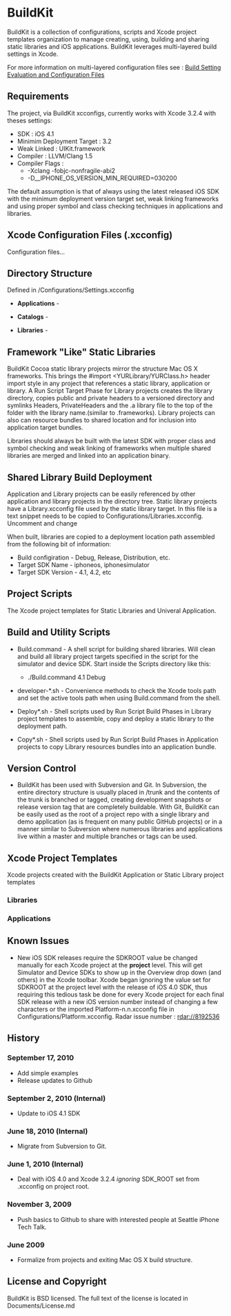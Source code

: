 
# BuildKit

BuildKit is a collection of configurations, scripts and Xcode project templates organization to manage creating, using, building and sharing static libraries and iOS applications. BuildKit leverages multi-layered build settings in Xcode. 

For more information on multi-layered configuration files see : [Build Setting Evaluation and Configuration Files](http://developer.apple.com/library/ios/#documentation/DeveloperTools/Conceptual/XcodeBuildSystem/400-Build_Configurations/build_configs.html)


## Requirements

The project, via BuildKit xcconfigs, currently works with Xcode 3.2.4 with theses settings:

  * SDK : iOS 4.1
  * Minimim Deployment Target : 3.2
  * Weak Linked : UIKit.framework
  * Compiler : LLVM/Clang 1.5
  * Compiler Flags :
    * -Xclang -fobjc-nonfragile-abi2
    * -D__IPHONE_OS_VERSION_MIN_REQUIRED=030200

The default assumption is that of always using the latest released iOS SDK with the minimum deployment version target set, weak linking frameworks and using proper symbol and class checking techniques in applications and libraries.


## Xcode Configuration Files (.xcconfig)

Configuration files... 


## Directory Structure

Defined in /Configurations/Settings.xcconfig

  * **Applications** -

  * **Catalogs** -

  * **Libraries** -


## Framework "Like" Static Libraries

BuildKit Cocoa static library projects mirror the structure Mac OS X frameworks. This brings the #import <YURLibrary/YURClass.h> header import style in any project that references a static library, application or library. A Run Script Target Phase for Library projects creates the library directory, copies public and private headers to a versioned directory and symlinks Headers, PrivateHeaders and the .a library file to the top of the folder with the library name.(similar to .frameworks). Library projects can also can resource bundles to shared location and for inclusion into application target bundles.

Libraries should always be built with the latest SDK with proper class and symbol checking and weak linking of frameworks when multiple shared libraries are merged and linked into an application binary.


## Shared Library Build Deployment

Application and Library projects can be easily referenced by other application and library projects in the directory tree. Static library projects have a Library.xcconfig file used by the static library target. In this file is a text snippet needs to be copied to Configurations/Libraries.xcconfig. Uncomment and change

When built, libraries are copied to a deployment location path assembled from the following bit of information:
  * Build configiration - Debug, Release, Distribution, etc.
  * Target SDK Name - iphoneos, iphonesimulator
  * Target SDK Version - 4.1, 4.2, etc


## Project Scripts

The Xcode project templates for Static Libraries and Univeral Application.


## Build and Utility Scripts


* Build.command - A shell script for building shared libraries. Will clean and build all library project targets specified in the script for the simulator and device SDK. Start inside the Scripts directory like this: 

  * ./Build.command 4.1 Debug

* developer-*.sh - Convenience methods to check the Xcode tools path and set the active tools path when using Build.command from the shell.

* Deploy*.sh - Shell scripts used by Run Script Build Phases in Library project templates to assemble, copy and deploy a static library to the deployment path.

* Copy*.sh - Shell scripts used by Run Script Build Phases in Application projects to copy Library resources bundles into an application bundle.


## Version Control

* BuildKit has been used with Subversion and Git. In Subversion, the entire directory structure is usually placed in /trunk and the contents of the trunk is branched or tagged, creating development snapshots or release version tag that are completely buildable. With Git, BuildKit can be easily used as the root of a project repo with a single library and demo application (as is frequent on many public GitHub projects) or in a manner similar to Subversion where numerous libraries and applications live within a master and multiple branches or tags can be used.


## Xcode Project Templates

Xcode projects created with the BuildKit Application or Static Library project templates


### Libraries


### Applications


## Known Issues

  * New iOS SDK releases require the SDKROOT value be changed manually for each Xcode project at the **project** level. This will get Simulator and Device SDKs to show up in the Overview drop down (and others) in the Xcode toolbar.  Xcode began ignoring the value set for SDKROOT at the project level with the release of iOS 4.0 SDK, thus requiring this tedious task be done for every Xcode project for each final SDK release with a new iOS version number instead of changing a few characters or the imported Platform-n.n.xcconfig file in Configurations/Platform.xcconfig. Radar issue number : [rdar://8192536](http://openradar.appspot.com/8192536)


## History

### September 17, 2010

  * Add simple examples
  * Release updates to Github

### September 2, 2010 (Internal)

  * Update to iOS 4.1 SDK

### June 18, 2010 (Internal)

  * Migrate from Subversion to Git.

### June 1, 2010 (Internal)

  * Deal with iOS 4.0 and Xcode 3.2.4 *ignoring* SDK_ROOT set from .xcconfig on project root.

### November 3, 2009

  * Push basics to Github to share with interested people at Seattle iPhone Tech Talk.

### June 2009

  * Formalize from projects and exiting Mac OS X build structure.


## License and Copyright

BuildKit is BSD licensed. The full text of the license is located in Documents/License.md
